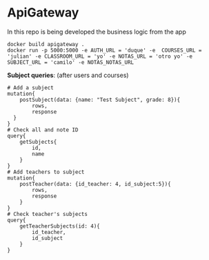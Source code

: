 # ApiGateway
In this repo is being developed the business logic from the app

```
docker build apigateway .
docker run -p 5000:5000 -e AUTH_URL = 'duque' -e  COURSES_URL = 'julian' -e CLASSROOM_URL = 'yo' -e NOTAS_URL = 'otro yo' -e SUBJECT_URL = 'camilo' -e NOTAS_NOTAS_URL 
```

**Subject queries**: (after users and courses)
```
# Add a subject
mutation{
    postSubject(data: {name: "Test Subject", grade: 8}){
        rows,
        response
  }
}
# Check all and note ID
query{
    getSubjects{
        id,
        name
    }
}
# Add teachers to subject
mutation{
    postTeacher(data: {id_teacher: 4, id_subject:5}){
        rows,
      	response
    }
}
# Check teacher's subjects
query{
    getTeacherSubjects(id: 4){
        id_teacher,
        id_subject
    }
}
```
